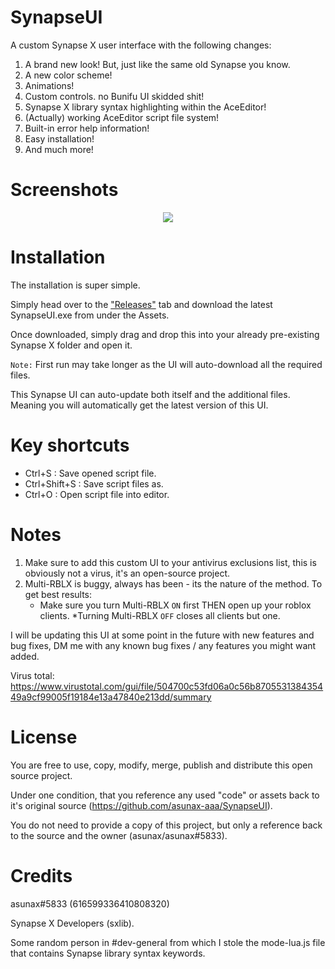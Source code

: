 # SynapseUI
A custom Synapse X user interface with the following changes:
1. A brand new look! But, just like the same old Synapse you know.
2. A new color scheme!
3. Animations!
4. Custom controls. no Bunifu UI skidded shit!
5. Synapse X library syntax highlighting within the AceEditor!
6. (Actually) working AceEditor script file system!
7. Built-in error help information!
8. Easy installation!
9. And much more!

# Screenshots

<p align="center">
  <img src="https://i.imgur.com/3KMX5Am.png">
</p>

# Installation
The installation is super simple. 

Simply head over to the ["Releases"](https://github.com/asunax-aaa/SynapseUI/releases) tab and download the latest SynapseUI.exe from under the Assets.

Once downloaded, simply drag and drop this into your already pre-existing Synapse X folder and open it.

`Note:`
First run may take longer as the UI will auto-download all the required files.

This Synapse UI can auto-update both itself and the additional files. Meaning you will automatically get the latest version of this UI.

# Key shortcuts
- Ctrl+S : Save opened script file.
- Ctrl+Shift+S : Save script files as.
- Ctrl+O : Open script file into editor.

# Notes
1. Make sure to add this custom UI to your antivirus exclusions list, this is obviously not a virus, it's an open-source project.
2. Multi-RBLX is buggy, always has been - its the nature of the method. To get best results: 
    - Make sure you turn Multi-RBLX `ON` first THEN open up your roblox clients. \*Turning Multi-RBLX `OFF` closes all clients but one.

I will be updating this UI at some point in the future with new features and bug fixes, DM me with any known bug fixes / any features you might want added.

Virus total: https://www.virustotal.com/gui/file/504700c53fd06a0c56b870553138435449a9cf99005f19184e13a47840e213dd/summary

# License
You are free to use, copy, modify, merge, publish and distribute this open source project.

Under one condition, that you reference any used "code" or assets back to it's original source (https://github.com/asunax-aaa/SynapseUI).

You do not need to provide a copy of this project, but only a reference back to the source and the owner (asunax/asunax#5833).


# Credits
asunax#5833 (616599336410808320) 

Synapse X Developers (sxlib).

Some random person in #dev-general from which I stole the mode-lua.js file that contains Synapse library syntax keywords.
